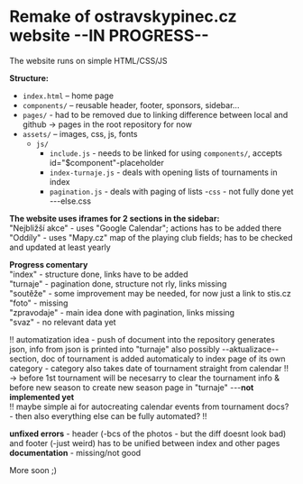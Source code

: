 # Remake of ostravskypinec.cz website --IN PROGRESS--
The website runs on simple HTML/CSS/JS  

**Structure:**  
- `index.html` – home page 
- `components/` – reusable header, footer, sponsors, sidebar...
- `pages/` - had to be removed due to linking difference between local and github -> pages in the root repository for now  
- `assets/` – images, css, js, fonts  
  - `js/`  
      - `include.js` - needs to be linked for using `components/`, accepts id="$component"-placeholder
      - `index-turnaje.js` - deals with opening lists of tournaments in index
      - `pagination.js` - deals with paging of lists 
  -`css` - not fully done yet ---else.css
  
**The website uses iframes for 2 sections in the sidebar:**  
  "Nejbližší akce" - uses "Google Calendar"; actions has to be added there  
  "Oddíly" - uses "Mapy.cz" map of the playing club fields; has to be checked and updated at least yearly

**Progress comentary**  
  "index" - structure done, links have to be added  
  "turnaje" - pagination done, structure not rly, links missing  
  "soutěže" - some improvement may be needed, for now just a link to stis.cz  
  "foto" - missing  
  "zpravodaje" - main idea done with pagination, links missing  
  "svaz" - no relevant data yet  

  !! automatization idea - push of document into the repository generates json, info from json is printed into "turnaje" also possibly --aktualizace-- section, doc of tournament is added automaticaly to index page of its own category - category also takes date of tournament straight from calendar !! -> before 1st tournament will be necesarry to clear the tournament info & before new season to create new season page in "turnaje"
    ---**not implemented yet**  
  !! maybe simple ai for autocreating calendar events from tournament docs? - then also everything else can be fully automated? !!

**unfixed errors** - header (-bcs of the photos - but the diff doesnt look bad) and footer (-just weird) has to be unified between index and other pages
**documentation** - missing/not good  

More soon ;)
